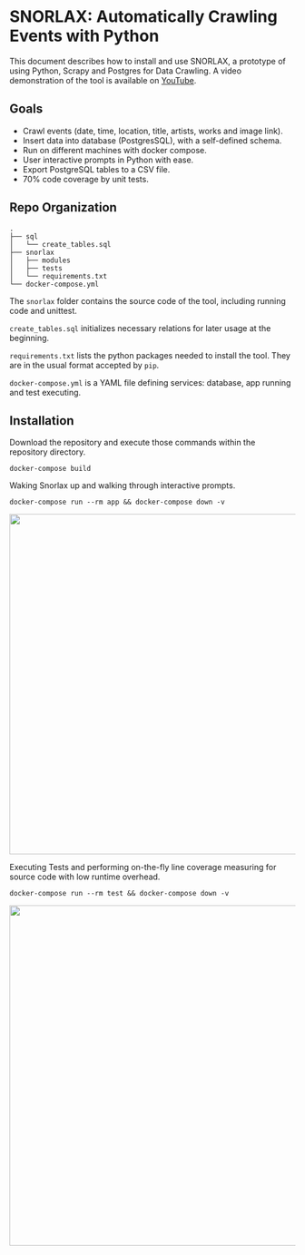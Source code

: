 # SNORLAX: Automatically Crawling Events with Python

This document describes how to install and use SNORLAX, a prototype of using Python, Scrapy and Postgres for Data Crawling. A video demonstration of the tool is available on [YouTube](https://youtu.be/3FeCl4ayFvs).

## Goals
- Crawl events (date, time, location, title, artists, works and image link).
- Insert data into database (PostgresSQL), with a self-defined schema.
- Run on different machines with docker compose.
- User interactive prompts in Python with ease.
- Export PostgreSQL tables to a CSV file.
- 70% code coverage by unit tests.

## Repo Organization

```
.
├── sql
│   └── create_tables.sql
├── snorlax
│   ├── modules
│   ├── tests
│   └── requirements.txt
└── docker-compose.yml
```
The `snorlax` folder contains the source code of the tool, including running code and unittest. 

`create_tables.sql` initializes necessary relations for later usage at the beginning.

`requirements.txt` lists the python packages needed to install the tool. They are in the usual format accepted by `pip`.

`docker-compose.yml` is a YAML file defining services: database, app running and test executing.

## Installation

Download the repository and execute those commands within the repository directory.

```
docker-compose build
```

Waking Snorlax up and walking through interactive prompts.
```
docker-compose run --rm app && docker-compose down -v
```
<p align="left"><img src="https://user-images.githubusercontent.com/3027146/150591255-90c347b8-0acc-4920-8694-bac3fb293364.jpg" width="600"></p>

Executing Tests and performing on-the-fly line coverage measuring for source code with low runtime overhead.
```
docker-compose run --rm test && docker-compose down -v
```
<p align="left"><img src="https://user-images.githubusercontent.com/3027146/150591460-d9630c95-a0e9-4705-916d-19d649f99d7e.jpg" width="600"></p>
